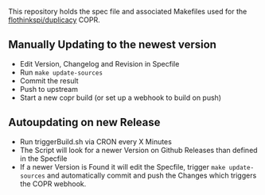 This repository holds the spec file and associated Makefiles used for the [flothinkspi/duplicacy](https://copr.fedorainfracloud.org/coprs/flothinkspi/duplicacy/) COPR.

Manually Updating to the newest version
--------------------
* Edit Version, Changelog and Revision in Specfile
* Run `make update-sources`
* Commit the result
* Push to upstream
* Start a new copr build (or set up a webhook to build on push)


Autoupdating on new Release
--------------------

* Run triggerBuild.sh via CRON every X Minutes
* The Script will look for a newer Version on Github Releases than defined in the Specfile
* If a newer Version is Found it will edit the Specfile, trigger `make update-sources` and automatically commit and push the Changes which triggers the COPR webhook.
